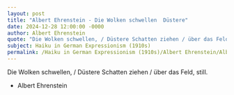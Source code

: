 ```yaml
---
layout: post
title: "Albert Ehrenstein - Die Wolken schwellen  Düstere"
date: 2024-12-28 12:00:00 -0000
author: Albert Ehrenstein
quote: "Die Wolken schwellen, / Düstere Schatten ziehen / über das Feld, still."
subject: Haiku in German Expressionism (1910s)
permalink: /Haiku in German Expressionism (1910s)/Albert Ehrenstein/Albert Ehrenstein - Die Wolken schwellen  Düstere
---
```


Die Wolken schwellen, / Düstere Schatten ziehen / über das Feld, still.

- Albert Ehrenstein

